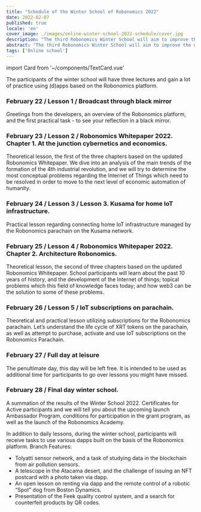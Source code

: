 ```yaml
---
title: "Schedule of the Winter School of Robonomics 2022"
date: 2022-02-07
published: true
locale: 'en'
cover_image: ./images/online-winter-school-2022-schedule/cover.jpg
description: "The third Robonomics Winter School will aim to improve the user experiences of decentralized applications in smart device control tasks, including complex robotic scenarios."
abstract: "The third Robonomics Winter School will aim to improve the user experiences of decentralized applications in smart device control tasks, including complex robotic scenarios."
tags: ['Online school']
---
```

import Card from '~/components/TextCard.vue'

The participants of the winter school will have three lectures and gain a lot of practice using (d)apps based on the Robonomics platform.

<Card>

### February 22 / Lesson 1 / Broadcast through black mirror

Greetings from the developers, an overview of the Robonomics platform, and the first practical task - to see your reflection in a black mirror.

</Card>

<Card>

### February 23 / Lesson 2 / Robonomics Whitepaper 2022. Chapter 1. At the junction cybernetics and economics.

Theoretical lesson, the first of the three chapters based on the updated Robonomics Whitepaper. We dive into an analysis of the main trends of the formation of the 4th industrial revolution, and we will try to determine the most conceptual problems regarding the Internet of Things which need to be resolved in order to move to the next level of economic automation of humanity.

</Card>

<Card>

### February 24 / Lesson 3 / Lesson 3. Kusama for home IoT infrastructure.

Practical lesson regarding connecting home IoT infrastructure managed by the Robonomics parachain on the Kusama network.

</Card>

<Card>

### February 25 / Lesson 4 / Robonomics Whitepaper 2022. Chapter 2. Architecture Robonomics.

Theoretical lesson, the second of three chapters based on the  updated Robonomics Whitepaper. School participants will learn about the past 10 years of history, and the development of the Internet of things; topical problems which this field of knowledge faces today; and how web3 can be the solution to some of these problems.

</Card>

<Card>

### February 26 / Lesson 5 /  IoT subscriptions on parachain.

Theoretical and practical lesson utilizing subscriptions for the Robonomics parachain. Let’s understand the life cycle of XRT tokens on the parachain, as well as attempt to purchase, activate and use IoT subscriptions on the Robonomics Parachain.

</Card>

<Card>

### February 27 / Full day at leisure

The penultimate day, this day will be left free. It is intended to be used as additional time for participants to go over lessons you might have missed.

</Card>

<Card>

### February 28 / Final day winter school.

A summation of the results of the Winter School 2022. Certificates for Active participants and we will tell you about the upcoming launch Ambassador Program, conditions for participation in the grant program, as well as the launch of the Robonomics Academy.

</Card>

In addition to daily lessons, during the winter school, participants will receive tasks to use various dapps built on the basis of the Robonomics platform. Branch Features:

- Tolyatti sensor network, and a task of studying data in the blockchain from air pollution sensors.
- A telescope in the Atacama desert, and the challenge of issuing an NFT postcard with a photo taken via dapp.
- An open lesson on renting via dapp and the remote control of a robotic “Spot” dog from Boston Dynamics.
- Presentation of the Feek quality control system, and a search for counterfeit products by QR codes.